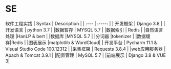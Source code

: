 # SE
软件工程实践
| Syntax      | Description |
| :---        |    :----:   |
| 开发框架   | Django 3.8   |
|开发语言 | python 3.7 |
|数据暂存 | MYSQL 5.7 |
|数据索引 | Redis |
|自然语言处理  |HanLP & bert  |
|数据库 |MYSQL 5.7 |
|分词器   |tokenizer   |
|数据缓存|Redis |
|图表展示 |matplotlib & WordCloud|
| 开发平台   | Pycharm 11.1  & Visual Studio Code 100.12312 |
|采集框架 | Requests 3.8.4 |
|web应用服务器 | Apach & Tomcat 3.9.1 |
|配置管理 |  MySQL 5.7 |
|前端展示  | Django 3.8 & VUE 3|

